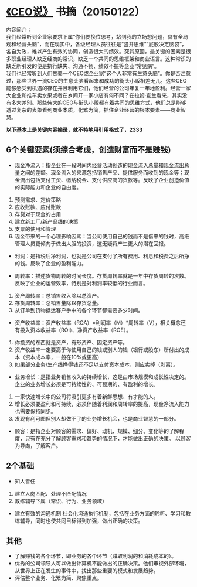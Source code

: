 # [《CEO说》](http://product.dangdang.com/24022063.html) 书摘（20150122）

内容简介：   
我们经常听到企业家要求下属“你们要换位思考，站到我的立场想问题，具有全局观和经营头脑”，而在现实中，各级经理人员往往是“竖井思维”“屁股决定脑袋”，各自为政，难以产生有效的协同，创造很大的绩效。究其原因，最关键的因素是很多职业经理人缺乏经商的常识，缺乏一个共同的思维框架和商业语言。这种常识的缺乏所引发的便是执行缺失、沟通不畅、绩效不振等企业“常见病”。     
我们也经常听到人们赞美一个CEO或企业家“这个人非常有生意头脑”。你是否注意过，那些世界一流CEO的生意头脑看起来和成功的街头小贩相差无几。这些CEO能够感受到机遇的存在并且利用它们，他们经营的公司年复一年地盈利。经营一家大企业和推车卖水果或者在乡间开一家小店有何不同？在拉姆·查兰看来，其实没有多大差别。那些伟大的CEO与街头小贩都有着共同的思维方式，他们总是能够透过复杂的表象看到商业本质，化繁为简，抓住企业经营的根本要素——商业智慧。      

     
**以下基本上是关键内容摘录，就不特地用引用格式了，2333**    


## 6个关键要素(须综合考虑，创造财富而不是赚钱)

- 现金净流入：指企业在一段时间内经营活动创造的现金流入总量和现金流出总量之间的差额。现金流入的来源包括销售产品、提供服务而收到的现金等；现金流出包括支付工资、缴纳税金、支付供应商的货款等。反映了企业创造价值的实际能力和企业的自由度。
1. 预测需求、定价策略
2. 应收账款、应付账款
3. 存货对于现金的占用
4. 建立新工厂/新产品线的决策
5. 支票的使用和管理
6. 现金带来的一个心理影响因素：当公司使用自己的钱而不是借来的钱时，高级管理人员更倾向于做出大胆的投资，这无疑将产生更大的潜在回报。

- 利润：是指税后净利润，也就是公司在支付了所有费用、利息和税费之后所挣的钱。反映了企业的盈利能力。

- 周转率：描述货物周转的时间长度。存货周转率就是一年中存货周转的次数。反映了企业的运营效率，特别是对利润率较低的行业而言。
1. 资产周转率：总销售收入除以总资产。
2. 存货周转率：总销售量除以存货总量。
3. 从订单到货物抵达客户手中的各个环节都需要多少时间。

- 资产收益率：资产收益率（ROA）=利润率（M）*周转率（V），相关概念还有投入资本收益率（ROI）、净资产收益率（ROE）。
1. 你投资的东西就是资产，有形资产、固定资产等。
2. 资产收益率一定要高于你使用自己的钱或别人的钱（银行或股东）所付出的成本（资本成本率，一般在10%或更高）
3. 如果部分业务/生产线挣得钱还不足以支付资本成本，则应卖掉（剥离）。

- 业务增长：是指业务销售收入的持续增长，这是由市场规模和成长性决定的。企业的业务增长必须是可持续性的、可预期的、有盈利的增长。
1. 一家快速增长中的公司将吸引更多有着新鲜思想、有才能的人。
2. 增长必须要盈利和可持续，必须伴随着利润和周转率的提高，现金净流入能力也需要保持同步。
3. 发现有利可图但别人却做不了的业务增长机会，也是商业智慧的一部分。

- 顾客：是指企业对顾客的需求、偏好、动机、规模、细分、变化等的了解程度，只有在充分了解顾客需求和趋势的情况下，才能做出正确的决策。
以顾客为导向，了解客户。


## 2个基础
- 知人善任
1. 建立人岗匹配、处理不匹配情况
2. 教练辅导下属（常识、行为、业务领域）

- 建立有效的沟通机制
社会化沟通执行机制，包括在业务方面的聆听、学习和教练辅导，同时也使共同目标得到加强，做出正确的决策。


## 其他
- 了解赚钱的各个环节，即业务的各个环节（赚取利润的和消耗成本的）。
- 优秀的公司领导人可以做出计算机不能做出的正确决策。他们审视外部环境，从世界上正在发生的事件中，找出那些重要的模式和发展趋势。
- 评估整个业务、化繁为简、聚焦重点。

